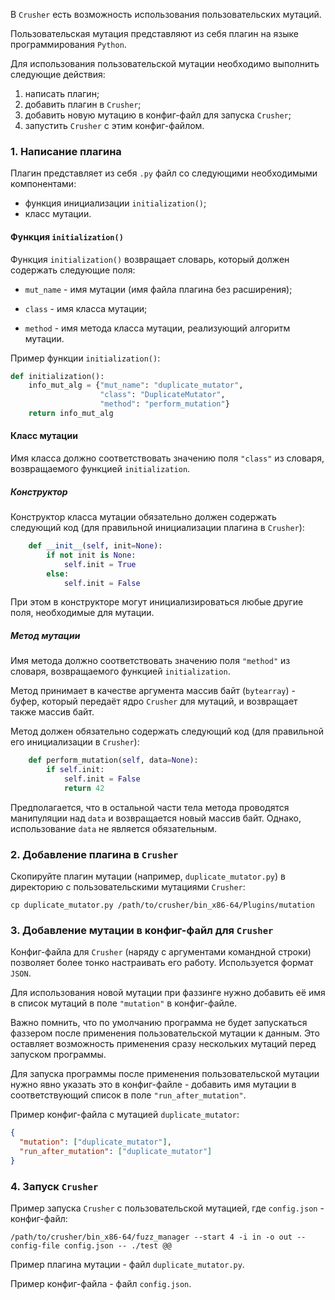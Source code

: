 В `Crusher` есть возможность использования пользовательских мутаций.

Пользовательская мутация представляют из себя плагин на языке программирования `Python`.

Для использования пользовательской мутации необходимо выполнить следующие действия:
1. написать плагин;
2. добавить плагин в `Crusher`;
3. добавить новую мутацию в конфиг-файл для запуска `Crusher`;
4. запустить `Crusher` с этим конфиг-файлом.

### 1. Написание плагина
Плагин представляет из себя `.py` файл со следующими необходимыми компонентами:
* функция инициализации `initialization()`;
* класс мутации.

#### Функция `initialization()`
Функция `initialization()` возвращает словарь, который должен содержать следующие поля:

* `mut_name` - имя мутации (имя файла плагина без расширения);

* `class` - имя класса мутации;

* `method` - имя метода класса мутации, реализующий алгоритм мутации.

Пример функции `initialization()`:

```python
def initialization():
    info_mut_alg = {"mut_name": "duplicate_mutator",
                    "class": "DuplicateMutator", 
                    "method": "perform_mutation"}
    return info_mut_alg
```

#### Класс мутации
Имя класса должно соответствовать значению поля `"class"` из словаря, возвращаемого функцией `initialization`.

##### Конструктор

Конструктор класса мутации обязательно должен содержать следующий код (для правильной инициализации плагина в `Crusher`):
```python
    def __init__(self, init=None):
        if not init is None:
            self.init = True
        else:
            self.init = False
```

При этом в конструкторе могут инициализироваться любые другие поля, необходимые для мутации.

##### Метод мутации
Имя метода должно соответствовать значению поля `"method"` из словаря, возвращаемого функцией `initialization`.

Метод принимает в качестве аргумента массив байт (`bytearray`) - буфер, который передаёт ядро `Crusher` для мутаций, и возвращает также массив байт.

Метод должен обязательно содержать следующий код (для правильной его инициализации в `Crusher`):
```python
    def perform_mutation(self, data=None):
        if self.init:
            self.init = False
            return 42
```

Предполагается, что в остальной части тела метода проводятся манипуляции над `data` и возвращается новый массив байт.
Однако, использование `data` не является обязательным.

### 2. Добавление плагина в `Crusher`
Скопируйте плагин мутации (например, `duplicate_mutator.py`) в директорию с пользовательскими мутациями `Crusher`:
```shell script
cp duplicate_mutator.py /path/to/crusher/bin_x86-64/Plugins/mutation
```

### 3. Добавление мутации в конфиг-файл для `Crusher`
Конфиг-файла для `Crusher` (наряду с аргументами командной строки) позволяет более тонко настраивать его работу. Используется формат `JSON`.

Для использования новой мутации при фаззинге нужно добавить её имя в список мутаций в поле `"mutation"` в конфиг-файле.

Важно помнить, что по умолчанию программа не будет запускаться фаззером после применения пользовательской мутации к данным. Это оставляет возможность применения сразу нескольких мутаций перед запуском программы.

Для запуска программы после применения пользовательской мутации нужно явно указать это в конфиг-файле - добавить имя мутации в соответствующий список в поле `"run_after_mutation"`.

Пример конфиг-файла с мутацией `duplicate_mutator`:
```json
{
  "mutation": ["duplicate_mutator"],
  "run_after_mutation": ["duplicate_mutator"]
}
```

### 4. Запуск `Crusher`
Пример запуска `Crusher` с пользовательской мутацией, где `config.json` - конфиг-файл:
```shell script
/path/to/crusher/bin_x86-64/fuzz_manager --start 4 -i in -o out --config-file config.json -- ./test @@
```

Пример плагина мутации - файл `duplicate_mutator.py`.

Пример конфиг-файла - файл `config.json`.
